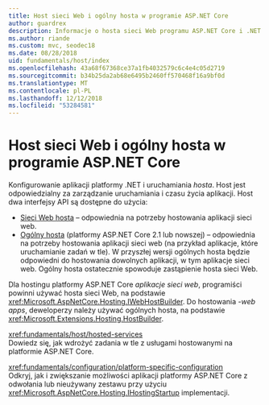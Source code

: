 ```yaml
---
title: Host sieci Web i ogólny hosta w programie ASP.NET Core
author: guardrex
description: Informacje o hosta sieci Web programu ASP.NET Core i .NET ogólnego hosta, które są odpowiedzialni za zarządzanie uruchamiania i czasu życia aplikacji.
ms.author: riande
ms.custom: mvc, seodec18
ms.date: 08/28/2018
uid: fundamentals/host/index
ms.openlocfilehash: 43a68f67368ce37a1fb4032579c6c4e4c05d2719
ms.sourcegitcommit: b34b25da2ab68e6495b2460ff570468f16a9bf0d
ms.translationtype: MT
ms.contentlocale: pl-PL
ms.lasthandoff: 12/12/2018
ms.locfileid: "53284581"
---
```

# <a name="web-host-and-generic-host-in-aspnet-core"></a>Host sieci Web i ogólny hosta w programie ASP.NET Core

Konfigurowanie aplikacji platformy .NET i uruchamiania *hosta*. Host jest odpowiedzialny za zarządzanie uruchamiania i czasu życia aplikacji. Host dwa interfejsy API są dostępne do użycia:

* [Sieci Web hosta](xref:fundamentals/host/web-host) &ndash; odpowiednia na potrzeby hostowania aplikacji sieci web.
* [Ogólny hosta](xref:fundamentals/host/generic-host) (platformy ASP.NET Core 2.1 lub nowszej) &ndash; odpowiednia na potrzeby hostowania aplikacji sieci web (na przykład aplikacje, które uruchamianie zadań w tle). W przyszłej wersji ogólnych hosta będzie odpowiedni do hostowania dowolnych aplikacji, w tym aplikacje sieci web. Ogólny hosta ostatecznie spowoduje zastąpienie hosta sieci Web.

Dla hostingu platformy ASP.NET Core *aplikacje sieci web*, programiści powinni używać hosta sieci Web, na podstawie <xref:Microsoft.AspNetCore.Hosting.IWebHostBuilder>. Do hostowania *-web apps*, deweloperzy należy używać ogólnych hosta, na podstawie <xref:Microsoft.Extensions.Hosting.HostBuilder>.

<xref:fundamentals/host/hosted-services>  
Dowiedz się, jak wdrożyć zadania w tle z usługami hostowanymi na platformie ASP.NET Core.

<xref:fundamentals/configuration/platform-specific-configuration>  
Odkryj, jak i zwiększanie możliwości aplikacji platformy ASP.NET Core z odwołania lub nieużywany zestawu przy użyciu <xref:Microsoft.AspNetCore.Hosting.IHostingStartup> implementacji.

